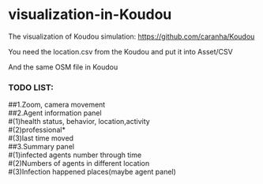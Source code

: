 # visualization-in-Koudou
The visualization of Koudou simulation: https://github.com/caranha/Koudou

You need the location.csv from the Koudou and put it into Asset/CSV

And the same OSM file in Koudou

### TODO LIST:  
##1.Zoom, camera movement  
##2.Agent information panel  
#(1)health status, behavior, location,activity  
#(2)professional*  
#(3)last time moved  
##3.Summary panel  
#(1)infected agents number through time  
#(2)Numbers of agents in different location  
#(3)Infection happened places(maybe agent panel)  
